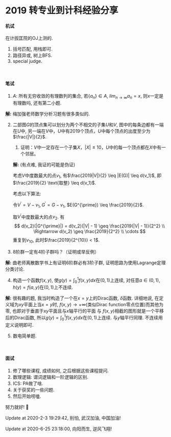 # 2019 转专业到计科经验分享



#### 机试

在计拔匡院的OJ上测的.

1. 括号匹配, 用栈即可.
2. 路径异或, 树上BFS.
3. special judge.

&nbsp;

#### 笔试

1. $A$: 所有无穷收敛的有理数列的集合, 若$\{a_n\} \in A$, $lim_{n \rightarrow \infty} a_n = x$, 则$x$一定是有理数吗, 还有第二小题.

**解:** 梅加强老师数学分析习题有很多类似的.

2. 二部图$G$的顶点集可以划分为两个不相交的子集$U$和$V$, 图中的每条边都有一端在$U$中, 另一端在$V$中，$U$中有2019个顶点，$U$中每个顶点的出度至少为$\frac{|V|}{2}$.

   1. 证明：$V$中一定存在一个子集$X$，$|X| \leq 10$，$U$中的每一个顶点都在$X$中有一个邻居。

   **解:** (有点难, 我证的可能是伪证)

   考虑$V$中度数最大的点$v_1$, 有$\frac{2019|V|}{2} \leq |E(G)| \leq d(v_1)$, 即$\frac{2019}{2} \text{取整} \leq d(v_1)$.

   考虑以下算法:

   令$V^{\prime} = V - v_1, G^{\prime} = G - v_1$, $E(G^{\prime}) \leq \frac{2019}{2}$. 

   取$V^{\prime}$中度数最大的点$v_2$. 有
   $$
   d(v_2)(|G^{\prime}|) = d(v_2)(|V| - 1) \geq \frac{2019(|V| - 1)}{2^2} \\ \Rightarrow d(v_2) \geq \frac{2019}{2^2} \\ \cdots
   $$
   重复到$v_{10}$, 此时$\frac{2019}{2^{10}} < 1$.

3. 8阶群一定有4阶子群吗？（证明或举反例）

**解:** 曲老师离散数学书上有证明6阶群必有3阶子群, 证明思路为使用Lagrange定理分类讨论.

4. 构造一个函数$f(x, y)$, 使$g(y) = \int_0^1f(x, y) dx$在$(0, 1)$上连续, 对任意$a \in (0, 1)$, $h(y) = f(a, y)$在$(0, 1)$上不连续.

**解:** 很有趣的题, 我当时构造了一个在$x = y$上的Dirac函数, $\delta$函数. 详细地说, 在定义域为$xy$平面上当$x = y$时, $f(x, y) \rightarrow +\infty$(类似Dirac function零点位置)而其他为零, 也即对于垂直于$xy$平面且与$x$轴平行的平面 与 $f(x, y)$相截的图形就是一个平移后的Dirac函数, 所以$g(y) = \int_0^1f(x, y) dx$在$(0, 1)$上连续. 与$y$轴平行同理. 不连续用定义说明即可.

5. 数电简单题.

&nbsp;

#### 面试

1. 修了哪些课程, 成绩如何, 之后根据这些课程提问.
2. 数理逻辑: 谓词逻辑和一阶逻辑的区别.
3. ICS: PA做了啥.
4. 关于获奖的一些问题.
5. 然后开始唠嗑.

努力就好! :star2:

Update at 2020-2-3 19:29:42, 别怕, 武汉加油, 中国加油!

Update at 2020-6-25 23:18:00, 向阳而生, 逆风飞翔!

